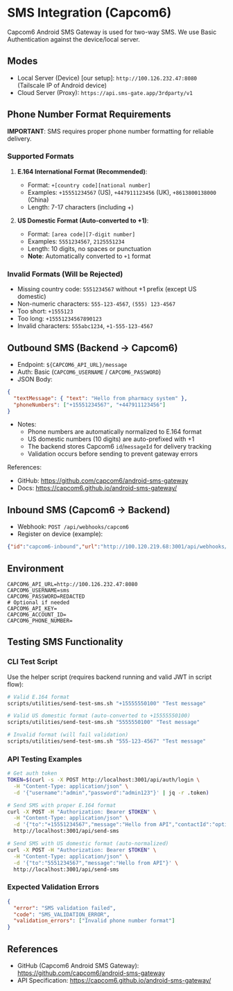 # SMS Integration (Capcom6)

Capcom6 Android SMS Gateway is used for two-way SMS. We use Basic Authentication against the device/local server.

## Modes
- Local Server (Device) [our setup]: `http://100.126.232.47:8080` (Tailscale IP of Android device)
- Cloud Server (Proxy): `https://api.sms-gate.app/3rdparty/v1`

## Phone Number Format Requirements

**IMPORTANT**: SMS requires proper phone number formatting for reliable delivery.

### Supported Formats
1. **E.164 International Format (Recommended)**:
   - Format: `+[country code][national number]`
   - Examples: `+15551234567` (US), `+447911123456` (UK), `+8613800138000` (China)
   - Length: 7-17 characters (including +)

2. **US Domestic Format (Auto-converted to +1)**:
   - Format: `[area code][7-digit number]`
   - Examples: `5551234567`, `2125551234`
   - Length: 10 digits, no spaces or punctuation
   - **Note**: Automatically converted to `+1` format

### Invalid Formats (Will be Rejected)
- Missing country code: `5551234567` without +1 prefix (except US domestic)
- Non-numeric characters: `555-123-4567`, `(555) 123-4567`
- Too short: `+1555123`
- Too long: `+15551234567890123`
- Invalid characters: `555abc1234`, `+1-555-123-4567`

## Outbound SMS (Backend → Capcom6)
- Endpoint: `${CAPCOM6_API_URL}/message`
- Auth: Basic (`CAPCOM6_USERNAME` / `CAPCOM6_PASSWORD`)
- JSON Body:
```json
{
  "textMessage": { "text": "Hello from pharmacy system" },
  "phoneNumbers": ["+15551234567", "+447911123456"]
}
```
- Notes:
  - Phone numbers are automatically normalized to E.164 format
  - US domestic numbers (10 digits) are auto-prefixed with +1
  - The backend stores Capcom6 `id`/`messageId` for delivery tracking
  - Validation occurs before sending to prevent gateway errors

References:
- GitHub: https://github.com/capcom6/android-sms-gateway
- Docs: https://capcom6.github.io/android-sms-gateway/

## Inbound SMS (Capcom6 → Backend)
- Webhook: `POST /api/webhooks/capcom6`
- Register on device (example):
```json
{"id":"capcom6-inbound","url":"http://100.120.219.68:3001/api/webhooks/capcom6","event":"sms:received"}
```

## Environment
```
CAPCOM6_API_URL=http://100.126.232.47:8080
CAPCOM6_USERNAME=sms
CAPCOM6_PASSWORD=REDACTED
# Optional if needed
CAPCOM6_API_KEY=
CAPCOM6_ACCOUNT_ID=
CAPCOM6_PHONE_NUMBER=
```

## Testing SMS Functionality

### CLI Test Script
Use the helper script (requires backend running and valid JWT in script flow):

```bash
# Valid E.164 format
scripts/utilities/send-test-sms.sh "+15555550100" "Test message"

# Valid US domestic format (auto-converted to +15555550100)
scripts/utilities/send-test-sms.sh "5555550100" "Test message"

# Invalid format (will fail validation)
scripts/utilities/send-test-sms.sh "555-123-4567" "Test message"
```

### API Testing Examples
```bash
# Get auth token
TOKEN=$(curl -s -X POST http://localhost:3001/api/auth/login \
  -H "Content-Type: application/json" \
  -d '{"username":"admin","password":"admin123"}' | jq -r .token)

# Send SMS with proper E.164 format
curl -X POST -H "Authorization: Bearer $TOKEN" \
  -H "Content-Type: application/json" \
  -d '{"to":"+15551234567","message":"Hello from API","contactId":"optional-uuid"}' \
  http://localhost:3001/api/send-sms

# Send SMS with US domestic format (auto-normalized)
curl -X POST -H "Authorization: Bearer $TOKEN" \
  -H "Content-Type: application/json" \
  -d '{"to":"5551234567","message":"Hello from API"}' \
  http://localhost:3001/api/send-sms
```

### Expected Validation Errors
```json
{
  "error": "SMS validation failed",
  "code": "SMS_VALIDATION_ERROR", 
  "validation_errors": ["Invalid phone number format"]
}
```

## References
- GitHub (Capcom6 Android SMS Gateway): https://github.com/capcom6/android-sms-gateway
- API Specification: https://capcom6.github.io/android-sms-gateway/
```

